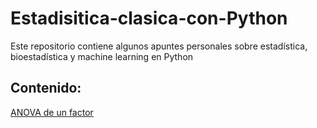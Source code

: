 # Estadisitica-clasica-con-Python
Este repositorio contiene algunos apuntes personales sobre estadística, bioestadística y machine learning en Python

## Contenido: 
[ANOVA de un factor](https://github.com/carlostorrescubila/Estadisitica-con-Python/blob/master/ANOVA%20de%20un%20factor.ipynb)
